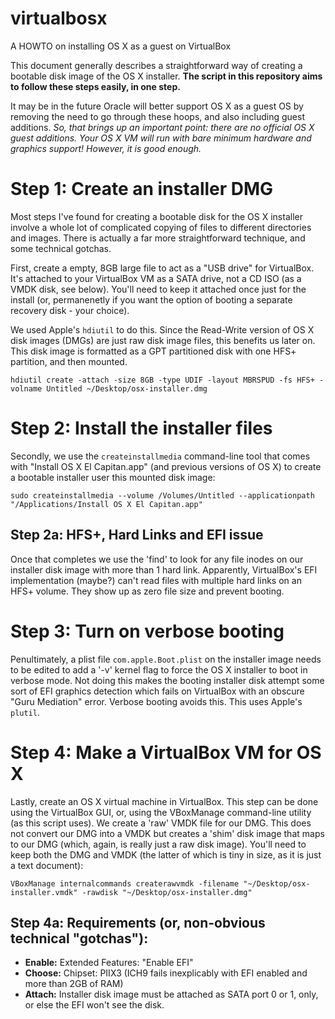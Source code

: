 # virtualbosx
A HOWTO on installing OS X as a guest on VirtualBox

This document generally describes a straightforward way of creating a bootable disk image of the OS X installer. **The script in this repository aims to follow these steps easily, in one step.**

It may be in the future Oracle will better support OS X as a guest OS by removing the need to go through these hoops, and also including guest additions. *So, that brings up an important point: there are no official OS X guest additions. Your OS X VM will run with bare minimum hardware and graphics support! However, it is good enough.*

# Step 1: Create an installer DMG
Most steps I've found for creating a bootable disk for the OS X installer involve a whole lot of complicated copying of files to different directories and images. There is actually a far more straightforward technique, and some technical gotchas.

First, create a empty, 8GB large file to act as a "USB drive" for VirtualBox. It's attached to your VirtualBox VM as a SATA drive, not a CD ISO (as a VMDK disk, see below). You'll need to keep it attached once just for the install (or, permanenetly if you want the option of booting a separate recovery disk - your choice).

We used Apple's `hdiutil` to do this. Since the Read-Write version of OS X disk images (DMGs) are just raw disk image files, this benefits us later on. This disk image is formatted as a GPT partitioned disk with one HFS+ partition, and then mounted.

`hdiutil create -attach -size 8GB -type UDIF -layout MBRSPUD -fs HFS+ -volname Untitled ~/Desktop/osx-installer.dmg`

# Step 2: Install the installer files
Secondly, we use the `createinstallmedia` command-line tool that comes with "Install OS X El Capitan.app" (and previous versions of OS X) to create a bootable installer user this mounted disk image:

`sudo createinstallmedia --volume /Volumes/Untitled --applicationpath "/Applications/Install OS X El Capitan.app"`

## Step 2a: HFS+, Hard Links and EFI issue
Once that completes we use the 'find' to look for any file inodes on our installer disk image with more than 1 hard link. Apparently, VirtualBox's EFI implementation (maybe?) can't read files with multiple hard links on an HFS+ volume. They show up as zero file size and prevent booting.

# Step 3: Turn on verbose booting
Penultimately, a plist file `com.apple.Boot.plist` on the installer image needs to be edited to add a '-v' kernel flag to force the OS X installer to boot in verbose mode. Not doing this makes the booting installer disk attempt some sort of EFI graphics detection which fails on VirtualBox with an obscure "Guru Mediation" error. Verbose booting avoids this. This uses Apple's `plutil`.

# Step 4: Make a VirtualBox VM for OS X
Lastly, create an OS X virtual machine in VirtualBox. This step can be done using the VirtualBox GUI, or, using the VBoxManage  command-line utility (as this script uses). We create a 'raw' VMDK file for our DMG. This does not convert our DMG into a VMDK but creates a 'shim' disk image that maps to our DMG (which, again, is really just a raw disk image). You'll need to keep both the DMG and VMDK (the latter of which is tiny in size, as it is just a text document):

`VBoxManage internalcommands createrawvmdk -filename "~/Desktop/osx-installer.vmdk" -rawdisk "~/Desktop/osx-installer.dmg"`

## Step 4a: Requirements (or, non-obvious technical "gotchas"):
 * **Enable:** Extended Features: "Enable EFI"
 * **Choose:** Chipset: PIIX3 (ICH9 fails inexplicably with EFI enabled and more than 2GB of RAM)
 * **Attach:** Installer disk image must be attached as SATA port 0 or 1, only, or else the EFI won't see the disk.
